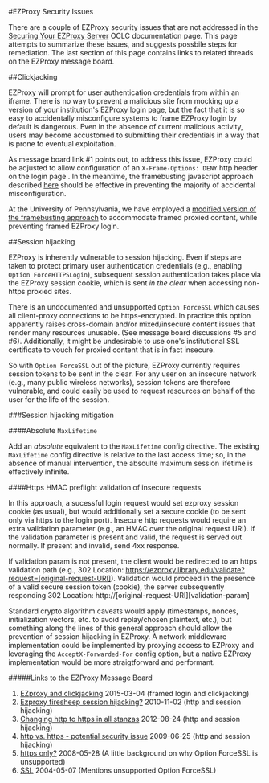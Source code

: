 #EZProxy Security Issues

There are a couple of EZProxy security issues that are not addressed in the [Securing Your EZProxy Server](https://www.oclc.org/support/services/ezproxy/documentation/example/securing.en.html) OCLC documentation page. This page attempts to summarize these issues, and suggests possbile steps for remediation. The last section of this page contains links to related threads on the EZProxy message board.  

##Clickjacking

EZProxy will prompt for user authentication credentials from within an iframe. There is no way to prevent a malicious site from mocking up a version of your institution's EZProxy login page, but the fact that it is so easy to accidentally misconfigure systems to frame EZProxy login by default is dangerous. Even in the absence of current malicious activity, users may become accustomed to submitting their credentials in a way that is prone to eventual exploitation. 

As message board link #1 points out, to address this issue, EZProxy could be adjusted to allow configuration of an `X-Frame-Options: DENY` http header on the login page
. In the meantime, the framebusting javascript approach described [here](https://www.owasp.org/index.php/Clickjacking_Defense_Cheat_Sheet#Best-for-now_Legacy_Browser_Frame_Breaking_Script) should be effective in preventing the majority of accidental misconfiguration. 

At the University of Pennsylvania, we have employed a [modified version of the framebusting approach](https://github.com/upenn-libraries/ezproxy-framebust) to accommodate framed proxied content, while preventing framed EZProxy login.

##Session hijacking

EZProxy is inherently vulnerable to session hijacking. Even if steps are taken to protect primary user authentication credentials (e.g., enabling `Option ForceHTTPSLogin`), subsequent session authentication takes place via the EZProxy session cookie, which is sent *in the clear* when accessing non-https proxied sites. 

There is an undocumented and unsupported `Option ForceSSL` which causes all client-proxy connections to be https-encrypted. In practice this option apparently raises cross-domain and/or mixed/insecure content issues that render many resources unusable. (See message board discussions #5 and #6). Additionally, it might be undesirable to use one's institutional SSL certificate to vouch for proxied content that is in fact insecure. 

So with `Option ForceSSL` out of the picture, EZProxy currently requires session tokens to be sent in the clear. For any user on an insecure network (e.g., many public wireless networks), session tokens are therefore vulnerable, and could easily be used to request resources on behalf of the user for the life of the session. 

###Session hijacking mitigation

####Absolute `MaxLifetime`

Add an *absolute* equivalent to the `MaxLifetime` config directive. The existing `MaxLifetime` config directive is relative to the last access time; so, in the absence of manual intervention, the absoulte maximum session lifetime is effectively infinite. 

####Https HMAC preflight validation of insecure requests

In this approach, a sucessful login request would set ezproxy session cookie (as usual), but would additionally set a secure cookie (to be sent only via https to the login port). Insecure http requests would require an extra validation parameter (e.g., an HMAC over the original request URI). If the validation parameter is present and valid, the request is served out normally. If present and invalid, send 4xx response. 

If validation param is not present, the client would be redirected to an https validation path (e.g., 302 Location: https://ezproxy.library.edu/validate?request=[original-request-URI]). Validation would proceed in the presence of a valid secure session token (cookie), the server subsequently responding 302 Location: http://\[original-request-URI\]\[validation-param\]

Standard crypto algorithm caveats would apply (timestamps, nonces, initialization vectors, etc. to avoid replay/chosen plaintext, etc.), but something along the lines of this general approach should allow the prevention of session hijacking in EZProxy. A network middleware implementation could be implemented by proxying access to EZProxy and leveraging the `AcceptX-Forwarded-For` config option, but a native EZProxy implementation would be more straigtforward and performant. 

#####Links to the EZProxy Message Board

1. [EZproxy and clickjacking](http://ls.suny.edu/read/messages?id=3290186) 2015-03-04 (framed login and clickjacking)
2. [Ezproxy firesheep session hijacking?](http://ls.suny.edu/read/messages?id=1470704) 2010-11-02 (http and session hijacking)
3. [Changing http to https in all stanzas](http://ls.suny.edu/read/messages?id=2892356) 2012-08-24 (http and session hijacking)
4. [http vs. https - potential security issue](http://ls.suny.edu/read/messages?id=1005455) 2009-06-25 (http and session hijacking)
5. [https only?](http://ls.suny.edu/read/messages?id=269507) 2008-05-28 (A little background on why Option ForceSSL is unsupported)
6. [SSL](http://ls.suny.edu/read/messages?id=78356) 2004-05-07 (Mentions unsupported Option ForceSSL)
